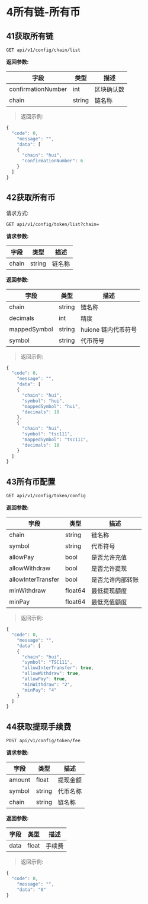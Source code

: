 # 4所有链-所有币

## 41获取所有链

`GET api/v1/config/chain/list`

**返回参数:**

| **字段**           | **类型** | **描述**   |
| ------------------ | -------- | ---------- |
| confirmationNumber | int      | 区块确认数 |
| chain              | string   | 链名称     |

> 返回示例:

```javascript
{
  "code": 0,
    "message": "",
    "data": [
    {
      "chain": "hui",
      "confirmationNumber": 6
    }
  ]
}
```

## 42获取所有币

请求方式:

`GET api/v1/config/token/list?chain=`

**请求参数:**

| **字段** | **类型** | **描述** |
| -------- | -------- | -------- |
| chain    | string   | 链名称   |

**返回参数:**

| **字段**     | **类型** | **描述**            |
| ------------ | -------- | ------------------- |
| chain        | string   | 链名称              |
| decimals     | int      | 精度                |
| mappedSymbol | string   | huione 链内代币符号 |
| symbol       | string   | 代币符号            |

> 返回示例:

```javascript
{
  "code": 0,
    "message": "",
    "data": [
    {
      "chain": "hui",
      "symbol": "hui",
      "mappedSymbol": "hui",
      "decimals": 18
    },
    {
      "chain": "hui",
      "symbol": "tsc111",
      "mappedSymbol": "tsc111",
      "decimals": 18
    }
  ]
}
```

## 43所有币配置

`GET api/v1/config/token/config`

**返回参数:**

| **字段**           | **类型** | **描述**         |
| ------------------ | -------- | ---------------- |
| chain              | string   | 链名称           |
| symbol             | string   | 代币符号         |
| allowPay           | bool     | 是否允许充值     |
| allowWithdraw      | bool     | 是否允许提现     |
| allowInterTransfer | bool     | 是否允许内部转账 |
| minWithdraw        | float64  | 最低提现额度     |
| minPay             | float64  | 最低充值额度     |

> 返回示例:

```javascript
{
  "code": 0,
    "message": "",
    "data": [
    {
      "chain": "hui",
      "symbol": "TSC111",
      "allowInterTransfer": true,
      "allowWithdraw": true,
      "allowPay": true,
      "minWithdraw": "2",
      "minPay": "4"
    }
  ]
}
```

## 44获取提现手续费

`POST api/v1/config/token/fee`

**请求参数:**

| **字段** | **类型** | **描述** |
| -------- | -------- | -------- |
| amount   | float    | 提现金额 |
| symbol   | string   | 代币名称 |
| chain    | string   | 链名称   |

**返回参数:**

| **字段** | **类型** | **描述** |
| -------- | -------- | -------- |
| data     | float    | 手续费   |

> 返回示例:

```javascript
{
  "code": 0,
    "message": "",
    "data": "0"
}
```
